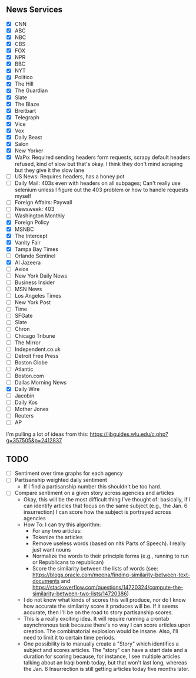 ## News Services

- [X] CNN
- [X] ABC
- [X] NBC
- [X] CBS
- [X] FOX
- [X] NPR
- [X] BBC
- [X] NYT
- [X] Politico
- [X] The Hill
- [X] The Guardian
- [X] Slate
- [X] The Blaze
- [X] Breitbart
- [X] Telegraph
- [X] Vice
- [X] Vox
- [X] Daily Beast
- [X] Salon
- [X] New Yorker
- [X] WaPo: Required sending headers form requests, scrapy default headers
  refused, kind of slow but that's okay. I think they don't mind scraping but
  they give it the slow lane
- [ ] US News: Requires headers, has a honey pot
- [ ] Daily Mail: 403s even with headers on all subpages; Can't really use
  selenium unless I figure out the 403 problem or how to handle requests myself
- [ ] Foreign Affairs: Paywall
- [ ] Newsweek: 403
- [ ] Washington Monthly
- [X] Foreign Policy
- [X] MSNBC
- [X] The Intercept
- [X] Vanity Fair
- [X] Tampa Bay Times
- [ ] Orlando Sentinel
- [X] Al Jazeera
- [ ] Axios
- [ ] New York Daily News
- [ ] Business Insider
- [ ] MSN News
- [ ] Los Angeles Times
- [ ] New York Post
- [ ] Time
- [ ] SFGate
- [ ] Slate
- [ ] Chron
- [ ] Chicago Tribune
- [ ] The Mirror
- [ ] Independent.co.uk
- [ ] Detroit Free Press
- [ ] Boston Globe
- [ ] Atlantic
- [ ] Boston.com
- [ ] Dallas Morning News
- [X] Daily Wire
- [ ] Jacobin
- [ ] Daily Kos
- [ ] Mother Jones
- [ ] Reuters
- [ ] AP

I'm pulling a lot of ideas from this: https://libguides.wlu.edu/c.php?g=357505&p=2412837

## TODO
- [ ] Sentiment over time graphs for each agency
- [ ] Partisanship weighted daily sentiment
    - If I find a partisanship number this shouldn't be too hard.
- [ ] Compare sentiment on a given story across agencies and articles
    - Okay, this will be the most difficult thing I've thought of: basically, if
      I can identify articles that focus on the same subject (e.g., the Jan. 6
      insurrection) I can score how the subject is portrayed across agencies
    - How To: I can try this algorithm:
        - For any two articles:
        - Tokenize the articles
        - Remove useless words (based on nltk Parts of Speech). I really just
          want nouns
        - Normalize the words to their principle forms (e.g., running to run or
          Republicans to republican)
        - Score the similarity between the lists of words (see:
          https://blogs.oracle.com/meena/finding-similarity-between-text-documents
          and https://stackoverflow.com/questions/14720324/compute-the-similarity-between-two-lists/14720386)
    - I do not know what kinds of scores this will produce, nor do I know how
      accurate the similarity score it produces will be. If it seems accurate,
      then I'll be on the road to story partisanship scores.
    - This is a really exciting idea. It will require running a crontab
      asynchronous task because there's no way I can score articles upon
      creation. The combinatorial explosion would be insane. Also, I'll need to
      limit it to certain time periods.
    - One possibility is to manually create a "Story" which identifies a subject
      and scores articles. The "story" can have a start date and a duration for
      scoring because, for instance, I see multiple articles talking about an
      Iraqi bomb today, but that won't last long, whereas the Jan. 6
      Insurrection is still getting articles today five months later.
